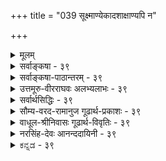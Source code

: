 +++
title = "039 सूक्ष्माण्येकादशाक्षाण्यपि न"

+++
<details><summary>मूलम्</summary>

सूक्ष्माण्येकादशाक्षाण्यपि न यदि कथं देहतो निष्क्रमादिश्चित्ताणुत्वे तु सर्वेन्द्रियसमुदयने धीक्रमोऽप्यस्तु मानम् ।  
वृत्त्याऽक्ष्यादेर्दवीयः प्रमितिजनकता वृत्तिराप्यायनार्थैः भूतैर्जातः प्रसर्पः श्रुतिमितमपि चानन्त्यमेषां स्वकार्यैः ॥ ३९ ॥
</details>

<details><summary>सर्वाङ्कषा - ३९</summary>

। 

इन्द्रियेषु वक्तव्यान् विशेषानाह - सूक्ष्माणीत्यादिना । एषामाहङ्कारिकत्वकथनेनैवानित्यत्वं सिद्धमेव । परिमाणजिज्ञासायाम् 'अणवश्च' (ब्र.सू. 2-4-6 ) इत्यादिसूत्रसिद्धत्वात् एकादशाक्षाण्यपि **सूक्ष्माणि** = एकादशेन्द्रियाण्यपि अणुपरिमाणानि । सिद्धान्ते परमाणूनामप्यनित्यत्वमवगन्तव्यम् । न **यदि** = सूक्ष्मत्वं यदि न स्यात्, तर्हि, देहतः निष्क्रमादिः कथम् **?** = शरीरात् जीवस्य उत्क्रमणसमये इन्द्रियाणामपि निष्क्रान्तिः कथं भवेत् ? यदीन्द्रियाणाम् अणुत्वं न स्यात्, तर्हि मध्यमपरिमाणवत्त्वम्, विभुत्वं वा वक्तव्यम् । विभुत्वे निष्क्रान्तिर्न स्यात् । मध्यमपरिणामत्वे सूत्रविरोधः । 'निष्क्रमादि' इत्यत्र आदिपदेन देहान्तरप्रवेशादिकमुच्यते । जीवेन साकमिन्द्रियाणां निष्क्रमणम् 'तमुत्क्रामन्तं प्राणोऽनूत्क्रामति प्राणमनूत्क्रामन्तं सर्वे प्राणा अनूत्क्रामन्ति' (बृ.6-4-2) 'शरीरं यदवाप्नोति यच्चाप्युत्क्रामतीश्वरः । गृहीत्वैतानि संयाति वायुर्गन्धानिवाशयात्' (गी. 15-8) इत्यादौ दृश्यते । प्रथमस्य प्राणशब्दस्य मुख्यप्राणः, द्वितीयस्येन्द्रियाणि चार्थः । चित्ताणुत्वे **तु** = मनसः अणुत्वविषये तु **सर्वेन्द्रियसमुदयने** = दीर्घशष्कुलीभक्षणादौ सर्वेषामपीन्द्रियाणां विषयसंबन्धे सत्यपि **धीक्रमोऽपि** = बुद्धेः क्रमेणोत्पत्तिरपि **मानम्** = प्रमाणम् अस्तु । 'युगपद्ज्ञानानुत्पत्तिर्मनसो लिङ्गम् ' ( न्या. सू. 1-1-16) इति गौतमसूत्रम् । जीवेन सहोत्क्रान्त्या मनसः अणुत्वं सिद्धमेव; अतः ‘वीक्रमोऽपि” इति अपिशब्दनिर्देशः । चित्तसंज्ञकस्यातिरिक्तान्तःकरणस्य पूर्वमेव (श्लो. 37 ) निरासात् मनसि चित्तशब्दप्रयोगः । इन्द्रियाणाम् अणुत्वे शरीर एवावस्थानात्, बहिर्गमनाद्यसंभवात् दूरस्थानां वस्तूनां कथं ग्रहणमित्यत्राह - वृत्त्येत्यादि । **अध्यादेः** = चक्षुरादीन्द्रियस्य **वृत्त्या** = व्यापारविशेषेण दवीयः प्रमिति- **जनकता** =दूरस्थवस्तुविषयकप्रमात्मकज्ञानजनकत्वं संगच्छते । वृर्त्तिर्नाम का? इत्यत्र - आप्यायनार्थैः भूतैः जातः प्रसर्पः वृत्तिः इत्युच्यते । इन्द्रियाणामणुत्वेऽपि श्रोत्रादीन्द्रियाणाम् आकाशप्रभृतीनि पञ्च भूतानि यथाक्रमम् आप्यायकानि इत्युच्यन्ते । आप्यायनं नाम तत्तदिन्द्रियैः तत्तत्कार्यजनने सहकारः, उपोद्बलनम्, पूरणं वा । एवञ्च इन्द्रियाणामणुत्वेऽपि तत्तत्सहकारिभूततेजः प्रभृतिभूतस्य प्रसरणवशात् चक्षुरादिकं दूरस्थमपि 



[[82]]

गृह्णाति । अतः नानुपपत्तिः। ननु इन्द्रियाणि प्रकृत्य 'सर्व एवानन्ताः' (बृ. 3-5-13 ) इति श्रुतिदर्शनात् कथंम् इन्द्रियाणामणुत्वमित्यत्राह - श्रुतीत्यादि । **श्रुतिमितम्** = उक्तश्रुतिप्रतिपादितमपि एषाम् **आनन्त्यम्** = अनन्तता **स्वकार्यैः** =तत्तदिन्द्रियकार्यैः मन्तव्यम् । विभुत्वे दोषस्योक्तत्वात्, इन्द्रियाणामसंख्यकार्यकारित्वात्, तत्प्रभावदृष्ट्या ‘अनन्ताः’ इत्युक्तम् । 'अणवश्च' इति सूत्रे 'यो हैताननन्तानुपास्तेऽनन्तं स लोकं जयति' (बृ. 3- 5-13) इत्यनन्तत्वस्योपासनार्थत्वश्रवणात् न तत् पारमार्थिकमिति भाषितत्वादेवमुक्तम् । ननु उपासनार्थत्वमात्रात् कथं तस्य पारमार्थिकत्वाभावः? सताप्युपासनसंभवात्, अन्यथा उपास्यत्वात् ब्रह्मणोऽप्यसत्त्वप्रसङ्गादिति चेत् सत्यम् । परन्तु 'स यो हैतानन्तवत उपास्तेऽन्तवन्तं स लोकं जयति अथ यो हैताननन्तानुपास्तेऽनन्तं स लोकं जयति' (बृ. 3-5-13) इत्यभिधानात् प्राणानामन्तवत्त्वेनोपासनेऽन्तुवल्लोकप्राप्तेः, अनन्तत्वेनोपासनेऽनन्तलोकप्राप्तेश्चाभिधानात्, धर्मद्वयस्य परस्परविरुद्धस्यैकत्रासंभवात्, नानया तत्स्वरूपनिर्णयसंभवः । किन्तु प्रकरणान्तरगतेन ‘तमुत्क्रामन्तम्' इत्यादिनैव । धर्मद्वयकथनं तूपासनार्थम् ॥ 

ननु श्रुतिर्वा कथं परस्परविरुद्धधर्मद्वयमेकस्मिन्नुपास्यं वदेदिति चेत्, अत एवात्रान्तवत्त्वमनन्तत्वं च न स्वरूपगतो धर्मः, किन्तु तेषां कार्यतारतम्यप्रयुक्तो धर्म इत्याहुर्भाष्यकाराः । दृश्यते किल लोके इन्द्रियशक्तितारतम्यं जनेषु । अतो धर्मद्वयमपि पुरुषभेदकृतादुपासनादुपपद्यत इति न कश्चन विरोधः । न चेन्द्रियाणां कार्यतारतम्यप्रयोजकं शक्तितारतम्यं तत्तज्जीवकर्मतारतम्याधीनमिति, अन्तवत्त्वेनानन्तत्वेन वोपासनया किं साधनीयमिति वाच्यम्; एतादृशोपासनानां पूर्वकर्मप्रायश्चित्तरूपत्वात् । न च कर्मफलस्यावश्यभोक्तव्यत्वश्रवणात्, एतादृशोपासनं किं कुर्यादिति वाच्यम्; तर्हि प्रायश्चित्तशास्त्रादीनाम्, आयुष्यहोमादीनाञ्चानर्थक्यप्रसङ्गात् । न च परमहितरूपं वेदाख्यं शास्त्रं कथमेतादृशसांसारिकफलोपायानुपदिशतीति वाच्यम्, परमहितरूपतयैवैषामुपदेशात् । नानाविधाधिकारिभिः व्याप्तेऽस्मिन् जगति तत्तदनुगुणपुरुषार्थसाधनमार्गाणामप्यवश्योपदेश्यत्वात् विश्ववाङ्मयेन वेदेन । श्येनादिकमप्यधिकारिविशेषे आवश्यकमित्यादेः वेदार्थसंग्रहे प्रदर्शनात् । ' त्रैगुण्यविषया वेदाः' (गी. 2-45) इति भगवद्वचनाच्च । अधिकं तु तत्तत्प्रकरणे । अतः एकादशेन्द्रियाण्यप्यणुपरिमाणानि ॥ ३९ ॥
</details>


<details><summary>सर्वाङ्कषा-पाठान्तरम् - ३९</summary>

इन्द्रियेषु वक्तव्यान्‌ विशेषानाह - सृक्ष्माणीत्यादिना । एषामाहङ्कारिकत्वकथनेनैवानित्यत्वं सिद्ध- मेव । परिमाणजिज्ञासायाम्‌ 'अणवश्च' (ब्र.सू.२-४-६) इत्यादिसूत्रसिद्धत्वात्‌ एकादशाक्षाण्यपि सूक्ष्माणि = एकादशेन्द्रियाण्यपि अणुपरिमाणानि । सिद्धान्ते परमाणूनामप्यनित्यत्वमवगन्तव्यम्‌ । न यदि = सूक्ष्मत्वं यदि न स्यात्‌, तर्हि, देहतः निष्क्रमादिः कथम्‌? = शरीरात्‌ जीवस्य उत्क्रमणसमये इन्द्रियाणामपि निष्क्रान्तः कथं भवेत्‌? यदीन्द्रियाणाम्‌ अणुत्वं न स्यात्‌, तर्हि मध्यमपरिमाणकत्त्वम्‌, विभुत्वं वा वक्तव्यम्‌ । विभुत्वे निष्क्रान्तिर्न स्यात्‌ । मध्यमपरिणामत्वे सूत्रविरोधः । 'निष्क्रमादि' इत्यत्र आदिपदेन देहान्तरप्रवेशादिकमुच्यते । जीवेन साकमिन्द्रियाणां निष्क्रमणम्‌ 'तमुत्क्रामन्तं प्राणोऽनूत्क्रामति प्राणमनूत्क्रामन्तं सर्वे प्राणा अनूत्क्रामन्ति' (बृ.६-४-२) 'शरीरं यदवाप्नोति यच्चाप्युत्क्रामतीश्वरः । गृहीत्वैतानि संयाति वायुर्गन्धानिवाशयात्‌ (गी.१५-८) इत्यादौ दृश्यते । प्रथमस्य प्राणशब्दस्य मुख्यप्राणः, द्वितीयस्येन्द्रियाणि चार्थः । चित्ताणुत्वे तु = मनसः अणुत्वविषये तु सर्वेन्द्रियसमुदयने = दीर्घशष्कुलीमक्षणादौ सर्वेषामपीन्द्रियाणां विषयसंबन्धे सत्यपि धीक्रमोऽपि = बुद्धेः क्रमेणोत्पत्तिरपि मानम्‌ = प्रमाणम्‌ अस्तु । 'युगपद्ज्ञानानुत्पत्तिर्मनसो लिङ्गम्‌' (न्या.सू.१-१-१६) इति गौतमसूत्रम्‌ । जीवेन सहोत्क्रान्त्या मनसः अणुत्वं सिद्धमेव; अतः 'धीक्रमोऽपि' इति अपिशब्दनिर्देशः । चित्तसंज्ञकस्यातिरिक्तान्तःकरणस्य पूर्वमेव (श्लो.३७) निरासात्‌ मनसि चित्तशब्दप्रयोगः । इन्द्रियाणाम्‌ अणुत्वे शरीर एवावस्थानात्‌, बहिर्गमनाद्यसंभवात्‌ दूरस्थानां वस्तूनां कथं ग्रहणमित्यत्राह - वृत्त्येत्यादि । अक्ष्यादेः = चक्षुरादीन्द्रियस्य वृत्त्या = व्यापारविशेषेण दवीयः प्रमितिजनकता = दूरस्थवस्तुविषयकप्रमात्मकज्ञानजनकत्वं संगच्छते । वृत्तिर्नाम का? इत्यत्र - आप्यायनार्थैः भूतैः जातः प्रसर्पः वृत्तिः इत्युच्यते । इन्द्रियाणामणुत्वेऽपि श्रोत्रादीन्द्रियाणाम् आकाशप्रभृतीनि पञ्च भूतानि यथाक्रमम्‌ आप्यायकानि इत्युच्यन्ते । आप्यायनं नाम तत्तदिन्द्रियैः तत्तत्कार्यजनने सहकारः, उपोद्बलनम्‌, पूरणं वा । एवञ्च इन्द्रियाणामणुत्वेऽपि तत्तत्सहकारिभूततेजःप्रभृतिभूतस्य प्रसरणवशात्‌ चक्षुरादिकं दूरस्थमपि गृह्णाति । अतः नानुपपत्तिः । ननु इन्द्रियाणि प्रकृत्य 'सर्व एवानन्ताः' (बृ. ३-५-१३) इति श्रुतिदर्शनात्‌ कथम्‌ इन्द्रियाणामणुत्वमित्यत्राह - श्रुतीत्यादि । श्रुतिमितम्‌ = उक्तश्रुतिप्रतिपादितमपि एषाम्‌ आनन्त्यम्‌ = अनन्तता स्वकार्यैः = तत्तदिन्द्रियकार्यैः मन्तव्यम्‌ । विभुत्वे दोषस्योक्तत्वात्‌, इन्द्रियाणामसंख्यकार्यकारित्वात्‌, तत्प्रभावदृष्ट्या 'अनन्ताः' इत्युक्तम्‌ । 'अणवश्च' इति सूत्रे 'यो हैताननन्तानुपास्तेऽनन्तं सः लोकं जयति' (बृ. ३-५-१३) इत्यनन्तत्वस्योपासनार्थत्वश्रवणात्‌ न तत्‌ पारमार्थिकमिति भाषितत्वादेवक्तम्‌ । ननु उपासनार्थत्वमात्रात्‌ कथं तस्य पारमार्थिकत्वाभावः? सताप्युपासनसंभवात्‌, अन्यथा उपास्यत्वात्‌ ब्रह्मणोऽप्यसत्त्वप्रसङ्गादिति चेत्‌ सत्यम्‌ । परन्तु 'स यो हैतानन्तवत उपास्तेऽन्तवन्तं स लोकं जयति अथ यो हैताननन्तानुपास्तेऽनन्तं स लोकं जयति' (बृ.३-५-१३) इत्यभिधानात्‌, प्राणानामन्तवत्त्वेनोपासनेऽन्तवल्लोकप्राप्तेः, अनन्तत्वेनोपसनेऽनन्तलोकप्राप्तेश्चाभिधानात्‌, धर्मद्वयस्य परस्परविरुद्धस्यैकत्रासंभवात्‌, नानया तत्स्वरूपनिर्णयसंभवः । किन्तु प्रकरणान्तरगतेन 'तमुत्क्रामन्तम्‌' इत्यादिनैव । धर्मद्वयकथनं तूपासनार्थम्‌ ॥   
ननु श्रुतिर्वा कथं परस्परविरुद्धधर्मद्वयमेकस्मिन्नुपास्यं वदेदिति चेत्‌, अत एवात्रान्तवत्त्वमनन्तत्वं च न स्वरूपगतो धर्मः, किन्तु तेषां कार्यतारतम्यप्रयुक्तो धर्म इत्याहुर्भाष्यकाराः । दृश्यते किल लोके इन्द्रियशक्तितारतम्यं जनेषु । अतो धर्मद्वयमपि पुरुषभेदकृतादुपासनादुपपद्यत इति न कश्चन विरोधः । न चेन्द्रियाणां कार्यतारतम्यप्रयोजकं शक्तितारतम्यं तत्तज्जीवकर्मतारतम्याधीनमिति, अन्तवत्त्वेनानन्तत्वेन वोपासनया किं साधनीयमिति वाच्यम्‌; एतादृशोपासनानां पूर्वकर्मप्रायश्चित्तरूपत्वात्‌ । न च कर्मफ़लस्यावश्यभोक्तव्यत्वश्रवणात्‌, एतादृशोपासनं किं कुर्यादिति वाच्यम्‌; तर्हि प्रायश्चित्तशास्त्रादीनाम्‌, आयुष्यहोमादीनाञ्चानर्थक्यप्रसङ्गात्‌ । न च परमहितरूपं वेदाख्यं शास्त्रं कथमेतादृशसांसारिकफलोपायानुपदिशतीति वाच्यम्‌, परमहितरूपतयैवैषामुपदेशात्‌ । नानाविधाधिकारिभिः व्याप्तेऽस्मिन्‌ जगति तत्तदनुगुणपुरुषार्थसाधनमार्गाणामप्यवश्योपदेश्यत्वात्‌ विश्ववाङ्मयेन वेदेन । श्येनादिकमप्यधिकारिविशेषे आवश्यकमित्यादेः वेदार्थसंग्रहे प्रदर्शनात्‌ । 'त्रैगुण्यविषया वेदाः' (गी.२-४५) इति भगवद्वचनाच्च । अधिकं तु तत्तत्प्रकरणे । अतः एकादशेन्द्रियाण्यप्यणुपरिमाणानि ॥ ३९ ॥
</details>


<details><summary>उत्तमूरु-वीरराघवः अलभ्यलाभः - ३९</summary>

'त एते सर्व एव समाः सर्वेऽनन्ताः' इति वाक्यसत्त्वेऽपि इन्द्रियाणां न विभुत्वं किंतु परिच्छिन्नत्वमेवेत्याह सूक्ष्माणीति । सूक्ष्मत्वमिदं नाणुपरिमाणत्वम् । अधिकदेशप्रवर्तित्वस्यावश्यकत्वात् । नाप्यनुपलभ्यमानत्वम्, तस्य विभुत्ववारकत्वाभावात् । अतः परिच्छिन्नत्वम् । इन्द्रियाण्येकादशापि परिच्छिन्नानीत्यर्थः । अन्यथा दोषमाह न यदीति । न चेत् सूक्ष्माणि, यदि विभूनि, तेषां चक्षुरादीनां मरणकाले उत्क्रमणगत्यादिकं कथं घटेतेत्यर्थः । इदमेव सूक्ष्मत्वं सूत्रोक्तमणुत्वम् । मनोविषये तत्रोक्तहेत्वपेक्षयाऽधिकं  
तार्किकोक्तमपि हेतुमनुमन्यते चित्तेति । न तावता तद्वत् परमाणुत्वनिर्बन्धः, अनित्यत्वभिया हि तैर्मध्यमपरिमाणत्वत्यागः । अस्माकं तु आहंकारिकस्यास्यानित्यत्वमेवेष्टमिति । सर्वेन्द्रियसमुदयने - चक्षुश्श्रोत्रादीनां स्वस्वविषयसंबन्धयौगपद्येऽपि युगपत् सर्वज्ञानानुत्पत्तिः धीक्रमः क्रमेणैवोत्पत्तिर्मानं भवतु । विषयेन्द्रियसंप्रयोगे सत्यपि मनसो युगपदनेकेन्द्रियसंयोगाभावादेव युगपद् ज्ञानानुत्पत्तिर्वक्तव्या । तथा संयोगाभावश्च परिमितत्वे सत्येव घटत इति । ननु देहे स्थितस्य परिमितस्य दूरतरविषयप्रत्यक्षज्ञनकत्वमं कथम्, असंनिकर्षादित्यत्राह वृत्त्येति । आघेयत्वरूपवृत्त्ययोगात् वृत्तिशब्दार्थमाह वृत्तिरिति । आप्यायकभूतस्येन्द्रियस्य च द्वयोः प्रसर्पकर्तृत्वे सहयोगे तृतीया । भूतमात्रस्य कर्तृत्वे तत्रेन्द्रियसंबन्धस्यैव कारणत्वात् भूतद्वारा तत्कर्तृत्वम् । अवतरणोक्तशंकां परिहरति श्रुतीति । कार्याणामनन्तत्वमसंख्यत्वम्, न तु विभुवम् । ज्ञानासमवायीति । असमवायिकारणेत्यर्थः । आत्माणुत्वेति । दृष्टान्ते साध्यवैकल्यमिति भावः । सर्वदेति । कदाचित् विशेषगुणशून्यत्वं तन्मते घटादिष्ववयविष्वाद्यक्षणावच्छेदेन । एवं महाप्रलये पूथिवीपरमाणुषु चास्ति, तद्गुणानां पाकजतया नाशात् । अतो व्यभिचार इति सर्वदेति पदम् । विशेषगुणसामान्याभावम्य सार्वकालिकत्वं सर्वदेत्युक्तम् । दूरस्थेति । विभुत्वे मनसोऽतिदूरस्थेनापि सह संयोग एव प्रत्यासत्तिरिति । अनुभवेति । स्वजनितानुभवसंस्कारविषयत्वमेव विषये प्रत्यासत्तिरिति भावः । दण्डश्च - बाधकञ्च । तथाच हेत्वाभासान्तरवत् अप्रयोजकत्वरूव्याप्यत्वा सिद्धिरपीत्यर्थः । जीववदिति । तत्र बालाग्रशतभागस्त्येत्यादिवशात् त्रसरेणुप्रमाणत्वम् । संकोच इति । अत इन्द्रियाणां परमाणुत्वं नास्मदिष्टम् । तार्किकमतेऽपि तेषां कार्यत्वान्न परमाणुत्वम् । तन्मतं मनसो यत् परमाणुत्वं तदिष्टावपि न दोष इत्याह मनसस्त्विति । सद्वारकेति । स्वजन्यानुभवसंस्कारेति प्रागुक्तद्वारकेत्यर्थः । विभुत्ववादप्रतिषेधेत्यनेन युगपद् ज्ञानानुत्पत्तिर्न परमाणुत्वं साधयेत् । साधकान्तरं तु तत्र नेति ज्ञाप्यते । समग्रैरपीति । सर्वसहकारिसंपन्नैरपीत्यर्थः । मनसो विभुत्वेऽपि अदृष्टविशेषरूपकारणाभावात् धीयौगपद्याभाव इति मीमांसकमतिं क्षिपति नचेति । चरितार्थत्वादिति । अदृष्टं दृष्टकारणोपहारेण कार्यकरम्, दृष्टसामग्रीसत्त्वे चादृष्टवैकल्यं दुर्वचमिति भावः । अतिप्रसंगादिति । तदुक्तं न्यायकुसुमाञ्जलौ, ''अन्यथा अन्त्यतन्तुसंयोगे सत्यप्यदृष्टवैकल्यात् जातु पो न जायेत बलवता कुलालेन दृढदण्डनुन्नमपि चक्रं न भ्राम्येत्' इति । तस्मात् दृष्टसामगीदृष्टौ कारणभूतादृष्टवैकल्यं दुर्वचम्, प्रतिबन्धकादृष्टं तु संभाव्यते इत्याशयेन प्रतिबन्धकाभावे इत्युक्तम् । ततोऽपीति । युगपद्ज्ञानोत्पत्तिवारणाय युगपदनेकेन्द्रियसंबन्धापादपरिमाणन्यूनपरिमाणत्वस्यावश्यकत्वेऽपि ततोऽपि न्यूनपरिमाणवत्त्व साधकं नेति भावः । अतिगौरवं चेति । विभुत्वकल्पनं तदधीनदोषवारकतया कारणान्तरकल्पनादिकञ्चेति । हैतुकगत्येति । विषया एव सूर्यरश्म्यदिसाहाय्यात् चक्षुर्बिलं प्राप्नुवन्ति प्रत्यक्षीभवन्ति, न तु चक्षुषो विषयदेशगमनम् । यथा प्रतिरूपग्राहकयन्त्रे इति तत्सरणिः । दृष्टान्ते यथाकथञ्चिदस्तु । प्रमाणानुसारात् चक्षुषो  
रश्मिर्गतिश्चास्तीति सिद्धान्तः । कणादश्चाह, ''नक्तञ्चरनयनरश्मिदर्शनाच्च' इति । आततामिति । अनेनेन्द्रियस्य प्रसर्पणं हि कण्ठोक्तम् । भाष्योक्तमिति । जिज्ञासाधिकरणे ख्यातिवाद इति शेषः । यथोक्तं भाष्ये इति पृथग्वाक्यम् । भाष्यवाक्यं त्विह नोद्धृतम् । तच्च ''आनन्त्यश्रुतिस्तु...उपास्यप्राणविशेषणकार्यबाहुल्याभिप्राया'' इत्येवम् । हृदयस्थानामित्यादिकं स्ववाक्यम्; न त्विदमानन्त्योपपादकम् । एतद्वाक्यार्थस्तु - परिमितानीन्द्रियाणि चक्षुश्श्रोत्रजिह्वाग्रादिस्थानवर्तीनीति तार्किकरीत्या वक्तव्यम् । सुबालोपनिषदि, ''हृदयस्य दशच्छिद्राणि भवन्ति, येषु प्राणाः प्रतिष्ठिताः'' इति सर्वेन्द्रियकन्दत्वं हृद इत्यावगमात् हृद्गतानि तानि प्राणापानादिवायुसहकारेण तदातदा चक्षुर्गोलकादिकं प्रति प्रसर्पन्तीत्यपि स्वीकार्यमिति । अथ स्वकार्यैरित्यनेन नानादेहप्रवेशमूलकासंख्कार्यस्वीकरणमिष्टं धीन्द्रियविषये युज्यते । न तु कर्मेन्द्रियविषये; तेषां प्रतिदेहं भिन्नत्वात् । 'मनष्षष्ठानीन्द्रियाणि प्रकृतिस्थानि कर्षति’ इति तावन्मात्रकर्षणस्मृतेः । अतः कर्मेन्द्रियाणामहंकारात् समष्टिरूपेणोत्पत्तिः, व्यष्टौ प्रवेश इत्यपि मा भूदिति शंकां परिहरति अत्रेति । प्रतिशरीरं कर्मेन्द्रियभेद इति यादवप्रकाशमतम्; नास्मन्मतम् । दीपग्रन्थानिर्वाहादिकं न्यायसिद्धाञ्जनादौ द्रष्टव्यम् । निरूपितञ्चेदमस्माभिर्दीयविवरणे ॥ ३९ ॥
</details>


<details><summary>सर्वार्थसिद्धिः - ३९</summary>

यदेतेष्विन्द्रियेषु मनसः कैश्चिन्नित्यत्वमुक्तम्, तदिन्द्रियोत्पत्तिश्रुत्यैव निरस्तम् । प्रकृत्येकदेशपरिणतिर्मन इति सिद्धे विभुत्वानुमानानि च बाधितानि । यत्तु मनो विभु सर्वदा स्पर्शरहितद्रव्यत्वात्, ज्ञानासमवायिसंयोगाधारत्वात्, नित्यत्वे सति द्रव्यानारम्भकद्रव्यत्वादात्मादिवदित्यादि ; तदेतत्सर्वमात्माणुत्ववादिनं प्रति न शोभते । ज्ञानासमवायिसंयोगाधारत्वं चात्ममनसोरसिद्धम् ; ज्ञाननित्यत्वस्य साधयिष्यमाणत्वात् । नित्यत्वे सति द्रव्यानारम्भकद्रव्यत्वादित्येतच्चोत्पत्ति-श्रुत्याऽपहृतविशेषणम् । द्रव्यानारम्भकत्वं च भवतामवयव्यनारम्भकत्वम्, तच्चास्माकमणुष्वपि ; विद्यते । यदपि सर्वदा विशेषगुणशून्यद्रव्यत्वात्, कालवदिति ; असिद्धमिदमौपनिषदानाम्, त्रिगुणद्रत्वे मनसि सत्त्वादिविशेषगुणसंमतेः । दूरस्थस्मृत्या मनोविभुत्वं कल्प्यमिति चेन्न; अनुभवसंस्कारप्रत्यासत्त्यैव तदुपपत्तेः । एवमन्यदपि । तदिहैकादशानाम् "अणवश्चेति सूत्राभिप्रेतमविभुत्वमातिष्ठते - सूक्ष्माणीति ॥ विपक्षे बाधकं वदन्नेवात्र प्रमाणमाह - न यदीति । परोक्तानुमानानां च विपक्षे दण्डश्च नास्ति ; सर्वत्र कार्योपलब्धेरिन्द्रियान्तराणामिव मनसोऽपि संचारादप्युपपत्तेः । "तमुत्क्रामन्तम्", "शरीरं यदवाप्नोति" इति श्रुतिस्मृतिसंवादाच्च; आदिशब्देन देहान्तरावाप्तिगत्यागतिसंग्रहः । न चैतेषां जीववदणुत्वं विशेषतो दृश्यते ; तथा सति श्रोत्रादीनामनेकाधिष्ठानवर्तित्वम्, स्पर्शनरसनयोश्च पृथुप्रदेशव्यापित्वं न स्यात् ; सिद्धेऽपि ह्यणुत्वे विकासशक्त्या वृत्तिविशेषद्वाराऽऽप्यायकप्रचयाद्वा पृथुत्वमङ्गीकार्यम् । अन्यथा पिपीलिकादिशरीरस्थस्य स्पर्श-नस्य गजादिशरीरप्रवेशे तादृशपृथुत्वासिद्धिप्रसङ्गात् ; गजादिभ्यः कीटादिशरीरप्रवेशे तु तादृशस्सङ्कोचः । मनसस्तु परमाणुत्वेऽपि सद्वारकविषयसंबन्धसिद्धेरविरोधः । तत्र "युगपज्ज्ञानानुत्पत्तिर्मनसो लिङ्गमिति परोक्तं मनोविभुत्ववादप्रतिषेधोपयोगादनुमन्यते - चित्ताणुत्वे त्विति । अयं भावः - व्यासङ्गदशायां समग्रैरपि बाह्येन्द्रियैर्युगपज्ज्ञानानि नोत्पद्यन्ते । दीर्घशष्कुलीभक्षणादिषु च व्यासङ्गदृष्टान्तेन धीक्रमोऽनुमेयः । क्रमभाविकारणान्तरसापेक्षो ह्यसौ ; न चादृष्टभेदोऽपेक्ष्यः, तस्य दृष्टोपहारेण चरितार्थत्वात् ; अन्यथाऽतिप्रसङ्गात् । प्रतिबन्धकाभावे ह्यदृष्टोपनीतदृष्टसामग्र्यैव कार्यसिद्धिर्नियता । तदिह कारणान्तरं यदि विभु स्यात् युगपदनेकेन्द्रियसंबन्धितया युगपत्पञ्चविषयज्ञानोत्पत्तिप्रसङ्गः ; एवं देहपरिमाणत्वेऽपि । न च मनसस्ततोऽपि सूक्ष्ममध्यमपरिमाणत्वे प्रमाणमस्ति । विभुनोऽपि मनसः केनचिच्छरीरावयवेनावच्छिन्नतयैव कार्यकरत्वमिति चेन्न ; तस्य निष्कम्पत्वेऽन्यत्र कार्याभावप्रसङ्गात् । सञ्चारित्वे तु तादृशवेगवतस्तस्य देहातिरिक्तत्वमणुत्वं च साधीयः ; किमन्तर्गडुना व्यापकेन मनसा ? यस्तु सर्वेषां देहावयवानां यथासंभवमवच्छेदकत्वं ब्रूयात्; तस्य प्रागुक्तप्रसङ्गानतिवृत्तिः, अतिगौरवं च । यद्येवमिन्द्रियाणि देहान्तःस्थानि त[दा]था कथ चक्षुश्श्रोत्रयोर्दूरस्थग्राहकत्वमित्यत्राह - वृत्त्येति । वृत्तिद्वारा संबन्धादित्यर्थः । ननु वृत्तिर्यदि स्वरूपं देहपरिच्छिन्नत्वान्न दूरस्थे वृत्तिः, धर्मोऽपि न धर्मिणमतिवर्तेतेत्यत्राह - वृत्तिरिति । भूतैः सहेति वा चारैः पश्यन्तीतिवद्वा योज्यम् । यद्यप्यप्राप्यकारित्वं हैतुकगत्या हठात्कारेण वक्तुं शक्यम् ; तथाऽपि "दिवीव चक्षुराततम्" इत्याद्यागमिकव्यवहारस्वारस्यबाधाभावाद्वृत्तिद्वाराप्राप्त्युक्तिः । नयनरश्मिगतितत्प्रतिघातादिकं च भाष्योक्तम् । ननु प्राणशब्दनिर्दिष्टानोन्द्रियाणि प्रक्रम्य "सर्व एवानन्ता" इति श्रुत्या सर्वेषामिन्द्रियाणां विभुत्वं ग्राह्यमित्यत्राह - श्रुतिमितमिति । यथोक्तं भाष्ये - "हृदयस्थानां चेन्द्रियाणां तत्तन्नाडीभेदैस्तत्तत्प्रदेशविशेषप्रसर्पात् तत्रतत्र कार्यकरत्वं चावधातव्यम् । अत्र "सर्वे प्राणा अनृत्क्रामन्तीति श्रुतेस्सङ्कोचकाभावात् "मनष्षष्ठानीत्यादेश्च न्यूनसंख्याव्यवच्छेदमात्रेणाप्युपपत्तेः, कर्मेन्द्रियाणां प्रतिशरीरमुत्पत्तिविनाशं व्यष्टिसमष्टिभावराहित्यं च वदन्तः प्रत्युक्ताः ॥ ३९ ॥ इतीन्द्रियाणां सूक्ष्मत्वम् ॥
</details>


<details><summary>सौम्य-वरद-रामानुज गूढार्थ-प्रकाशः - ३९</summary>

यत्तु इति । परमाणुषु रूपादौ च व्यभिचारवारणायाह - स्पर्शरहितद्रव्यत्वादिति । प्रथमक्षणे स्पर्शरहितघटादौ व्यभिचारादाह सर्वदेति । घटादौ व्यभिचारादाह ज्ञानासमवायीति । शरीरतदवयवयोर्व्यभिचारादाह - संयोगेति । शरीरतदवयवनिरूपितसंयोग इत्यर्थः । न च  
प्राणात्मसंयोगस्यापि ज्ञानासमवायिकारणत्वेन तद्वति प्राणे व्यभिचार इति वाच्यम् । अतिप्रसङ्गभिया शरीरसहितात्मना प्राणस्य संयोगो वाच्य इति आवश्यकत्वात् शरीरप्राणसंयोगेनैवान्यथासिद्धेः आत्मप्राणसंयोगस्याकारणत्वात् । अन्त्यावयविषु परमाणुषु नित्यगुणेषु क्रमात् व्यभिचारवारणाय नित्यत्वे सतीत्यादिहेतुविशेषणानि । न शोभत इति । आत्मन्येव व्यभिचारादिति भावः । असिद्धमिति । ननु ज्ञानस्य नित्यत्वेऽपि तद्विकासस्य जन्यत्वेन असमावायिकारणमपेक्षमिति चेन्न - तद्विकासं प्रति धर्मभूतज्ञानस्यैव समवायिकारणत्वेन तत्त्प्रत्यासत्त्यभावेन आत्ममनस्संयोगस्यासमवायिकारणत्वासम्भवात् । न च कारणैकार्थप्रत्यासत्त्या तस्यासमवायिकारणत्वं सम्भवतीति वाच्यम् । तथापि हेतोरात्मनि व्यभिचारस्य दुष्परिहरत्वादिति भावः । ननु भवन्मते तत्र नित्यत्वानङ्गीकारात् कथं व्यभिचार इति चेन्न - अस्मन्मतेऽन्त्यावयव्यनङ्गीकारात् तत्र व्यभिचारवारणाय नित्यत्वविशेषणस्यानुपादेयत्वात् । ननु भवन्मतेऽणुपु, अस्मन्मतेऽन्त्यावयविषु च व्यभिचारवारणार्थं नित्यत्वविशेषणमिति चेत् - तथाप्यस्मन्मतेन मूलप्रकृतौ व्यभिचारात् । अणुष्वात्मस्वेव पूर्वोक्तव्यभिचारस्य दुष्परिहरत्वाच्च । विशेषगुणसम्मतेरिति । विशेषगुणत्वं नाम द्रव्यविभाजकोपाध्यन्यतमावच्छिन्नस्य यस्य कस्यापि तदितरेभ्यो गुणत्वावान्तरजातिविशेषावच्छेदेन व्यावर्तकत्वम् । अत्र केचित् - रूपसादयो गुणाः भास्वरत्वमधुरत्वाद्यवान्तरजात्युपधानेन स्वाश्रयमितरेभ्यो व्यवच्छिन्दन्ति । सत्त्वादयश्च गुणत्वावान्तरजात्युपहिताः स्वाश्रयं त्रिगुणद्रव्यमितरेभ्यो व्यवच्छिन्दन्तीति विशेषगुणा इति । ननु इदानीं देशान्तरस्थपदार्थे मे मनः सक्तमित्यनुभवव्यवहाराभ्यां विभुत्वं कल्प्यमित्याशङ्क्य, तत्रापि प्रीत्यादिप्रत्यासत्त्या तयोरन्यथासिद्धिः, अन्यथा इदानीं एतद्व्यतिरिक्तेषु न मे मनः सक्तमित्यनुभवव्यवहाराभ्यां विभुत्वकल्पनानापत्तिरित्यभिप्रेत्याह - एवमन्यदपीति । निरूप्यमिति शेषः । शङ्कते - न चेति । श्रोत्रादीनामिति । आदिशब्देन चक्षुर्घ्राणयोर्ग्रहणम् । तेषां दूरसमीपवर्त्यनेकविषयग्रहणात् तत्सम्बन्धावश्यम्भावेन तद्विषयाधिष्ठानवर्तित्वमित्यर्थः । परिहरति - सिद्धेऽपीति । विकासशक्त्या यो वृत्तिविशेषः = परिणामविशेषः तद्द्वारेत्यर्थः । सङ्कोच हति । अङ्गीकार्य इति शेषः । धीक्रमोऽनुमेय इति । अव्यासक्तस्य युगपत् प्रत्येकं श्रोत्रादिलौकिकसन्निकर्षवन्तः शब्दादयः तदीयक्रमिकसाक्षात्कारजननसमर्थसन्निकर्षविषयत्वात् (र्षवन्तः?) व्यासक्तेन क्रमेण गृह्यमाणशब्दादिवत् । न च सन्निकर्षस्य शब्दादिषु एकैकमात्रचक्षुरादिगोचरसाक्षात्कारजनकत्वमरिवद्धम्, तावद्गोचरसमूहालम्बनसम्भवादिति वाच्यम्; श्रोत्रादिसन्निकर्षस्य रूपादिसाक्षात्कारजनकत्वकल्पनेऽतिप्रसङ्गात् । ननु यथा चक्षुषा घटसन्निकर्षे घटमात्रज्ञानम्, पटसन्निकर्षे पटमात्रज्ञानम्, उभयसन्निकर्षे उभयगोचरमेकं ज्ञानं जन्यते, तथा शब्दादिनामिन्द्रियैरेकैकमात्रसन्निकर्षेण एकैकमात्रगोचरज्ञानजननेऽपि तावत्सन्निकर्षसमाजे तावद्गोचरं समूहालम्बनमस्त्विति चेन्न - एकैकेन्द्रियसन्निकृष्टेषु तद्योग्येषु अनेकगोचरसमूहालम्बनसम्भवेऽपि अनेकेन्द्रियसन्निकृष्टे अनेकेषु तत्तदिन्द्रियायोग्यविषयत्वेन समूहालम्बनस्यासम्भवात् । अन्यथा - अयोग्यकारणवशेन अयोग्यकार्यजनने घटपटाद्युत्पादकानेकसामग्रीसमाजे घटपटाद्यात्मकमेकं कार्यं स्यात् । प्रत्यक्षानुमानागमसमाजे साक्षात्काराद्यात्मकमेकं ज्ञानं स्यात् । ननु यथादर्शनं फलबलेन कार्यकारणभावो वाच्यः, तथा च घटपटाद्यात्मकस्य साक्षात्काराद्यात्मकस्य च कार्यानुपलंभात् तत्तत्सामग्रीसमाजस्य तादृशकार्यजनकत्वं नास्तीति चेत् - तर्हि श्रौत्रचाक्षुषाद्यात्मकैकज्ञानस्यानुपलम्भात् तादृशसमूहालम्बनजनकत्वं  
इन्द्रियसन्निकर्षसमाजस्य नास्तीति मन्तव्यम् । न च समूहालम्बनासम्भवेऽपि सामग्रीसमाजात् एकदा शब्दादिगोचरानेकज्ञानानि स्युरिति वाच्यम् । एकदा अनेकज्ञानसमावेशस्य विरुद्धत्वात् । अत एव विरोधिगुणत्वेन उत्तरोत्तरस्य पूर्वपूर्वनाशकत्वं सिद्ध्यति । अन्यथा एकदा एकस्मिन् अनेकविशेषोपलम्भप्रसङ्गः । न च 'सुरभि चन्दनम्' इत्यादाविव एकेनैव इन्द्रियेण शब्दादिगोचरमेकमुपनीतभानमस्त्विति वाच्यम्; अत्र पूर्वमुपनयाभावे तदसम्भवात् । उपनयसद्भावे पूर्वानुभवाभावेन (?) स्मृतिरूपोपनयसम्भवेन तत्वलीनशब्दादिज्ञानरूपोपनयाङ्गीकारे ज्ञानक्रमसिद्धेः । किञ्च, अत्र अनेनैवेन्द्रियेण शब्दादिगोचरमेकं ज्ञानमित्यत्र नियामकाभावात् सर्वेषामपीन्द्रियाणां जनकत्वात् ज्ञानक्रमसिद्धिः । यद्वा, अव्यासक्तस्य युगपत् स्वस्वविषये लौकिकसन्निकर्षदशावन्ति श्रोत्रादीनि क्रमिकज्ञानकरणानि अलौकिकप्रत्यासत्त्यद्वारकत्वे सति ज्ञानकरणत्वात् - व्यासक्तेन्द्रियवत् इति । अथवा अव्यासक्तस्य शब्दादीनां श्रोत्रादिभिर्युगपत् लौकिकसन्निकर्षदशायां शब्दसाक्षात्कारः रूपाद्यविषयकः, अलौकिकप्रत्यासक्त्यद्वारकश्रोत्रजन्यत्वात् शब्दमात्रव्यासक्तस्य शब्दसाक्षात्कारवत् । एवं तद्दशायां रूपसाक्षात्कारः शब्दाद्यविषयकः, अलौकिकप्रत्यासक्त्यजन्यत्वे सति चक्षुर्जन्यत्वात्, रूपमात्रव्यासक्तस्य रूपसाक्षात्कारवत् - इत्यादि द्रष्टव्यम् । अत्र व्यासङ्गः - शब्दादिपञ्चकावधानं विना तेष्वेकस्मिन् मनस औन्मुख्यम् । पञ्चानधान औन्मुख्यमव्यासङ्गो विवक्षित इति । ननु दीर्घशष्कुलीभक्षण दिषु युगपत् सर्वेन्द्रियसम्बन्धे सति धीक्रमाङ्गीकारे प्रथमं कस्य धीः, कस्यवाऽनन्तरम्, इत्युक्ते नियामकाभावशङ्कायां सामग्रीवशेन यस्मिन्निन्द्रिये प्रथमं मनः संयुज्यते, तेन तद्विषयज्ञानं प्रथमम, यस्मिन् अनन्तरं संयुज्यते, तेन तद्विषयज्ञानं अनन्तरं जन्यते इति नियामकमस्तीत्यभिप्रायेणाह - क्रमभावि कारणान्तरेति । उपहारेण = सम्पादनेनेत्यर्थः । ननु दृष्टसामग्रीपौष्कल्येऽपि सह पाठकेषु केषांञ्चिद् कार्यासिद्धिरदृष्टाभावादित्यङ्गीकार्यम्, तथा च अदृष्टस्य दृष्टोपहारेण कथं चरितार्थत्वं इत्यत्राह - प्रतिबन्धकाभावेऽपीति । तेन तमःप्राचुर्यादिकं प्रतिबन्धकमस्तीति भावः । ततोऽपि देहादपीत्यर्थः । धीक्रमस्य नियामकान्तरं शङ्कते - विभुनोऽपीति । अवधातव्यमिति । इतीति शेषः । सात्त्विकाहंकारात् स३र्वेषामिन्द्रियाणां युगपत् सृष्टिः समष्टिः । अनन्तरं तत्तज्जन्तुषु तत्तदिन्द्रियविभागे व्यष्टिः ॥ ३९ ॥
</details>


<details><summary>वाधूल-श्रीनिवासः गूढार्थ-विवृतिः - ३९</summary>

सूक्ष्माणीति । 'भूतैर्जातः प्रसर्पः' इत्यत्र भूतकर्तृके प्रसर्पे स्वरसतः प्रतीयमानेऽपि भूतप्रसर्पस्येन्द्रियवृत्तित्वशङ्कानौचित्यादाह - भूतैःसहेति । कारवविभक्तेरुपपदविभक्तिदौर्बस्यागत्, अध्याहारानौचित्याच्चान्यथा व्याचष्टे - चारैः पश्यन्तीतिवद्वेति । इन्द्रियाणामविभुवे भाष्यसम्मतिमाह - यथोक्तमिति । 'मनष्षष्ठानीन्द्रियाणि' इत्यागमानुसारेण ज्ञानेन्द्रियाणामेव जीवेन सह देहात् उत्क्रमणम्, देहान्तरप्राप्तिश्च; समष्टिसृष्टिश्च तेषामेव । सर्वे (कर्मे?)न्द्रियाणां तु तत्तच्छरीरेषु तत्तदुत्पत्तावुत्पत्तिः, तद्विनाशे विनाशश्चेति केचिद् वदन्ति, तान् प्रत्याह - अत्र सर्व इति ॥ ३९ ॥
</details>


<details><summary>नरसिंह-देवः आनन्ददायिनी - ३९</summary>

प्रसङ्गसंगतिं दर्शयति - यदेतेष्विति । इन्द्रियोत्पत्तीति - मनसोऽऽपीन्द्रियत्वादिति भावः । इदमुपलक्षणं - 'एतस्माज्जायते प्राणो मनस्सर्वेन्द्रियाणि च' इति विशेषवचनात् । प्रकृत्येकदेशेति - अहङ्कारस्य प्रकृत्येकदेशतया तत्परिणामस्या(णामनसो)प्येकदेशत्वनियमादिति भावः । विशिष्य दूषणानि वक्तुम(क्तुंतदुक्ता)नुमानान्यनुभाषते - यत्त्वित्यादिना । स्पर्शरहितद्रव्यत्वादित्युक्तौ आद्यक्षणवर्तिघटादौ व्यभिचारः; तद्वारणाय सर्वदेति । यत्किञ्चिद्राहित्यवति परमाणौ व्यभिचारवारणाय स्पर्शेति । गुणे व्यभिचारवारणाय द्रव्यत्वादिति । ज्ञानासमवायीति - परमण्वादौ व्यभिचारवारणाय ज्ञानेति । असिद्धिशङ्कावारणाय संयोगेति । विषयव्यभिचारवारणाय असमवायीति । नित्यत्वं च परमाणौद्रव्यानारम्भकद्रव्यत्वं च घटादौ; नित्यत्वे सति द्रव्यानारम्भकत्वं च जात्यादौ व्यभिचारीति विशेषणानि । आदिशब्देन सर्वदा विशेषगुणशून्यद्रव्यत्वादिकं(विवक्षितम्) द्रष्टव्यम् । सर्वेषामनुमानानामात्मनि व्यभिचार इत्याह - तदेतत्सर्वमिति । द्वितीयस्य स्वरूपासिद्धिरपीत्याह - ज्ञानेति । तत्र हेतुमाह -ज्ञाननित्यत्वस्येति । तृतीयस्यापि विशेषणासिद्ध्या स्वरूपासिद्धिमाह - नित्यत्वे सतीति । तच्चास्माकमिति - तथा च तत्र व्यभिचार इति भावः । आदिशब्दोपात्तमनुमानमनुवदति - यदपीति । सर्वदेति - आद्यक्षणे व्यभिचारवारणाय सर्वदेति । असिद्धत्ववारणाय - विशेषेति । गुणादौ व्यभिचारवारणाय द्रव्यत्वादितीति विशेषणप्रयोजनं द्रष्टव्यम् । दूरस्थेति - अविभुत्वे संबन्धाभावात् स्मरणं न स्यादिति तर्कबाध इति भावः । यद्यपि शाब्दानुमित्यादिवत् संबन्धो नापेक्ष्यः; तथाऽप्यभ्युपगम्याप्याह - (नेति) अनभवेति । तदेवाह - अन्यदपीति । अणुत्वपक्षेऽपि आत्मनोऽण्यणुत्वात् तद्गतानुभवसंस्कारयोरपि देशान्तरस्थेन संबन्धाभावात्तत्संबन्धानुपपत्तेः पूर्वदोषतादवस्थ्यमित्यादिदूषणं परिहर्तव्यमित्यर्थः । परिहारस्तु विभुत्वपक्षेऽप्यतीतादिस्मरणवदिदमुपपन्नमिति । मनसो विभुत्वे सूत्रविरोधमप्याह - तदिहेति । प्रमाणमाहेति । अविभूनीन्द्रियाणि क्रियावत्त्वात् संमतवदित्यनुमानं प्रमाणमित्यर्थः । नचासिद्धिः निष्क्रमणादिमत्त्वश्रवणादिति भावः । सर्वत्र कार्योपलब्ध्यनुपपत्तिश्चन विपक्षदण्ड इत्याह - सर्वत्र कार्योपलब्धेरिति । देवतिर्यङ्मनुष्यस्थावरे(वरशरीरे)षु एकस्यात्मनो मनसो विभुत्वाभावेऽप्युप्यु(पि चक्षुरादिवदु)पपत्ते(त्ति)रित्यर्थः । ननु सौभर्यादिशरीरेषु युगदत्कार्यं दृश्यते; द्वित्रिच्छि(भि)न्नगोधाशरीरेषु चलनं दृश्यते; तत् मनोणुत्वेनुपपन्नमिति चेत्; मैवम्; मनसो विभुत्वाभावेऽपि चक्षुरादिवदु(रादेरिव सौभरीशरीरेषू)पपत्तिः । द्वित्रिच्छि(भि)न्नगोधाशरीरेषु च मनोवैभवेऽपि क्षणान्तरे चलनाभावात् चलने प्राणसम्बन्धोऽप्यपेक्ष्यः । तथा च अणुत्वपक्षेऽपि स एवास्तु! सर्वाङ्गीणसुखे च तत्तन्निमित्तविशेषः(षसंयोगः) प्रयोजक इति (व्यक्तमिति) भावः । इन्द्रियसञ्चारे प्रमाणमाह - तमुत्क्रामन्तमिति । 'तमुत्क्रामन्तं प्राणोऽनूत्क्रामति । प्राणमनूत्क्रामन्तं सर्वे प्राणा अनूत्क्रामन्ति' इत्यादिश्रुतिः -  
शरीरं यदवाप्नोति यच्चाप्युत्क्रामतीश्वरः ।  
गृहीत्वैतानि संयाति वायुर्गन्धानिवाशयात् ॥  
इति स्मृतिः । सर्वोपकरणाधिष्ठातृत्वाज्जीवोऽत्रेश्वरः । ननु 'अणवश्च' इति, सूत्रस्वारस्यात् मध्यमपरिमाण(त्वे)साधकाभावादणुत्वमित्यत्राह - तथा सतीति । ननु अधिष्ठानस्यानेकत्वे चक्षुश्श्रोत्रयोरप्यनेकत्वमस्त्वित्यत्राह - स्पर्शनरसनयोश्चेति । जविवदणुत्वा(मध्यमपीरमाणान)ङ्गीकारे गौरवदोषं चाह - सिद्धेऽपीति । अणुत्वपक्षे दूरस्थूवस्तु(दूरस्थद्रव्यशब्द) ग्रहार्थं व्यापिस्पर्शरसग्रहार्थं च संकोचविकासादिरूप(सार्ह) वृत्तिसाधकानामिन्द्रियाणां प्रचयः संघातो वा वाच्यः; तथा च अणुरूपेन्द्रियाणि तेषामणूनां विकासासंभवाद्विकासवृत्तिमद्द्रव्यं च किञ्चित् संघीभावार्थं (संघीभूतं) चक्षुरादीनामेकस्मिन्नेव शरीरे बाहुल्यं च कल्प्यमिति गौरवम् । (इन्द्रियाणां)मध्यमपरिमाणत्वे(तु)तेषामेव तादृशवृत्तिविशेषोऽङ्गीकर्तुं शक्य इति(विशेषार्हत्वात्)लाघवमिति भावः । अन्यथा - परमाणुत्वाङ्गीकारे । मनसस्त्विति - अपिशब्देन इन्द्रियत्वसाधर्म्येण मध्यमपरि-माण(त्वमेव)त्वं अणुत्वे च बाधकाभावमात्रं न साधकमिति(त्यस्वरसः) - सूच्यते । परोक्तमिति । इन्द्रियाणामनुमेयत्वं नास्तीत्युक्तमेव; तथाऽप्यनुकूलत्वान्मनोनुमानं न दूषितमिति भावः । ननु (धी) क्रमासिद्धेः कथं तन्मानम्? इत्यत्राह - अयं भाव इति । दीर्घेति -दीर्घशष्कुलीरसगन्धरूपादिधियः क्रमवत्यः (एकदा)स्वस्वविषयसन्निहिततत्तदिन्द्रिय(यान्तर)कालोत्पत्तिकज्ञानत्वात् तादृशेन्द्रियकालिकव्यासङ्गदशोत्पन्नक्रमिकधीवदिति केचिदाहुः । अन्ये तु (केचित्तु)उक्तधियो न युगपदुत्पत्तिमत्यः धीत्वात् इद्रियजन्य(धी)त्वाद्वा संमतवत् इति वदन्ति । परे तु रूपधीर्न रसकालसमुत्पन्ना रूपधीत्वात् संमतवदिति प्रत्येकमेवानुमानमित्याहुः । ननु च अदृष्टक्रमादेव धीक्रमोपपत्तौ न क्रमभाविकारणापेक्षेत्यत्राह - न चादृष्टेति । दृष्टसंपत्तावदृष्टविलम्बेन कार्यविलम्बाभावात्; अन्यथा सहकारिमात्रस्य दृष्टकारणमात्रस्य वा विलोपप्रसङ्गादिति भावः । नन्वस्तु; मनसस्तावताऽणुत्वं कथम्? इत्यत्राह - तदिहेति । नन्वस्तु मनसो मध्यमपरिमाणत्वम्? इत्याशङ्क्य किं देहपरिमाणत्वेन मध्यमपरिमाणत्वं उत ततोऽपि न्यूनपरिमाणत्वेन? इति विकल्पमभिप्रेत्य क्रमेण दूषयति - एवं देहपरिमाणत्वेऽपीत्यादिना । विभुत्वेऽपि धीक्रमं शङ्कते - विभुनोऽपि मनस इति । तस्य - शरीरावयवस्य । साधीय इति -यदि इद्रियैस्संबन्धार्थं मनोऽवच्छेदकोऽवयवोऽवयवान्तरदेशं गच्छति तदा पूर्वावयवसंयोगनाशाच्छरीरनाशस्स्यात् । इन्द्रियाणामेव यदि तद्देशप्राप्तिः विषयसंबन्धो न स्यात् । यदि तावदिन्द्रियदेशव्याप्यवयवः; तदा शरीरमेव स्यात् । यदि समवायिकारणभिन्नमवयवान्तरं; तर्हि तस्यैव मनस्त्वोपपत्तौ ततोऽतिरिक्तविभुकल्पनं व्यर्थमित्यर्थः । प्रागुक्तेति -युगपत्ज्ञानोत्पत्तिप्रसङ्गः । 'युगपत्ज्ञानानुत्पत्तिर्लिङ्गम्' इति व्यतिरेकमुखेनोक्तत्वादित्यर्थः । गौरवं चेति - शरीरावयवविशेषाणामावश्यकत्वात् तैरेव मनःकार्यसिद्धौ तत्कल्पनं गौरवमित्यर्थः । भूतैस्सहेति - इन्द्रियस्य भूतैस्सहितस्य यो विसर्पो-विकारः स वृत्तिरित्यर्थः । अन्ये तु - आप्यायकभूतानां यो विसर्पः स वृत्तिरित्याहुः । अस्मिन् पक्षे चारैः पश्यन्तीति सुसंगतम् । ननु इन्द्रियाणां परमाणुत्वेऽपि भवदुक्ताप्यायनभूतद्वारा प्रागुक्तं सर्वमुपपन्नमिति किमर्थं मध्यमपरिमाणत्वमभ्युपगम्यत इति चेत्; सत्यम्; इन्द्रियाणां कार्यत्वात् कार्यस्य मध्यमपरिमाणत्वनियमादिति भावः । तथापीति - परिणामद्वारा प्राप्तिः । वृत्तिर्हि विकारविशेषः; स च इन्द्रियव्याप्तिरेवेति भावः । ननु आगमिकव्यवहारस्वारस्यबाधाभावादित्यनेन रश्मिद्वारैव हैतुकवत् प्राप्तिस्सूच्यते । अत एव न्यायसिद्धाञ्जने 'दूरस्थग्रहणे तु चाक्षुषमहः - प्रसरात् संबन्धसिद्धिः । तच्च करणपादद्वितीयाधिकरणे प्रपञ्चितम् । प्रतिबिम्बग्रहणे तु स्वच्छद्रव्यप्रतिहतस्य नयनमहसः प्रतिप्रसरादि (मूलत्वं)भ्रान्त्यधिकरणे पूर्वपक्षेऽभिहितम्' इत्यादिना नयनरश्मि(गमना)प्रसरादिकमुक्तम्; तत्कथं भाष्यानुमतम्? इत्यत्राह - नयनरश्मीति । 'त एते सर्व एव समाः सर्वेऽनन्ताः' इति श्रुतेः 'अथ यो ह वैताननन्तानुपास्ते' इत्युपासनोपक्रमात् उपास्यप्राणविशेषणभूतकार्यबाहुल्यपरत्वमित्याह - यथोक्तं भाष्य इति । 'अणवश्च' इति सूत्रभाष्य इत्यर्थः । अत्र 'सर्वे प्राणा अनूत्क्रामन्ति' इति श्रुतेस्संकोचकाभावादिति - ननु कर्मेन्द्रियाणां शरीरेण सहोत्पत्तिविनाशौ; न पुनस्तेषां जीवेन स(तेनैव स)हि गमनम्; तथाच कथं न संकोचः? अन्यथा सारे 'हस्तादयोऽपीन्द्रियाणि जीवे देहान्तरव(न्तराव)(ऽन्तर) स्थिते उपकारकत्वाविशेषात्' इति वचनं विरुध्येत; देहान्तरवस्थितस्य जविस्योपकारकाणि न तु सहागतानीति प्रतीतेः । तथा भाष्येऽपि 'न सप्तैवेन्द्रियाणि; अपि त्वेकादश; हस्तादीनामपि शरीरेऽवस्थिते जीवे तस्य भोगोपकरणत्वादिति' अत्रापि सहागमानाप्रतीतेर्विरोधः । तथा दीपे व्यक्तमेवोक्तम् - 'श्रोत्रादीनि जीवेन शरीरान्तरगमनेऽपि गच्छन्ति; वाग्घस्तादीनि कर्मेन्द्रियाणि तु स्थिते शरीरे तेनैव सहोत्पत्तिविनाशयोगीन्युपकारकाणि' इति; तथा च दपिविरोधश्चेति चेत्; अत्राहुः - नैव विरोधः 'प्राणगतेश्च' इति सूत्रे 'सर्वे प्राणा अनूत्कामन्ति' इत्युदाहृतत्वात् । 'सप्तगतेः' इत्यधिकरणे च 'यानि त्वितराणि विषयाणां ग्राहकत्वेन तेषामौपचारिकः प्राणत्वव्यपदेशः' इति पूर्वपक्षं कृत्वा 'हस्तादयस्तु स्थितेऽतो नैवम्' इति तेषामपि प्राणत्वसमर्थनात् प्राणत्वभिन्द्रियत्वं 'प्राणगतेश्च' इत्यस्यैव समनन्तरे 'अग्न्यादिगतिश्रुतेरिति चेन्न भाक्तत्वात्' इति सूत्रे भाष्यम् - 'यत्रास्य पुरुषस्य मृतस्याग्निं वागप्येति वाचं प्राणः चक्षुरादित्यं इत्यादिना प्राणानां जीवमरणकाले अग्र्यादिष्वप्ययश्रवणात् न तेषां जीवेन सह गमनमिति गतिश्रुतिरन्यथा नेयेति चेन्न; भाक्तत्वादग्न्यादिष्वप्ययश्रवणस्य' इत्यादिकम् । अतः कर्मेन्द्रियस्य वाचोऽत्र गतिरभ्युपेतेति तदन्येषामपि सममेव । तथा सारेऽप्युक्तम् - 'सप्तानां गतिश्रवणं विशेषणं च तेषां प्राधान्यात्' इति । दीपेऽपि 'सप्तानामेव गतिश्रवणं योगकाले विशेषणं च ज्ञानेन्द्रियाणां मनसः तत्प्रवृत्तिरूपबुद्धेश्च प्राधान्यात् इत्यादि । न च आहङ्कारिकेन्द्रियवादिनः प्रतिशरीरमिन्द्रियोत्पत्तिलयावुपपद्येते; पाण्याद्यधिष्ठानानि त्वनिन्द्रियाणीति तदुत्पत्तिलयोपपत्तिः । कथं तर्हि श्रोत्रादीनीत्यादेर्निर्वाहः इत्थम् - परमतवत् प्रतिशरीरमुत्पत्तिविनाशाभ्युपगमेऽपि तेषामिन्द्रियत्वं सिध्यतीति' हस्तादयस्तु स्थितेऽतो नैवम्' इति सूत्रस्य योजनान्तराभिप्रायेणैवमुक्तम् । अत एकादशेन्द्रियाण्यपि शरीरान्तरेष्वप्यनुवर्तन्त इति भाष्यकाराभिप्रायं प्रतीम इति । अन्ये तु - उत्क्रमणशब्दस्य क्रियया पूर्वूदेशविभागपूर्वकदेशान्तरसंयोगपरस्य विभुत्वपक्षे देशान्तरसंयोगमात्रे संकोचो वाच्यः; तत्र मानं नास्तीत्यर्थः । न चानन्त्यश्रुतिरेव मानम्; आनन्त्यश्रुतेः कालपरिच्छेदाभावस्य उत्पत्तिश्रुतिबाधेन देशपरिच्छेदाभावपरतया संकोचस्यावश्यकत्वात् अनन्तशब्दस्य बहुव्रीहिसमासत्वेन लक्षणयान्यपरत्वस्य स्वतः प्राप्तत्वात् । वाक्यत्वाच्च उत्क्रान्तिश्रुतेर्जघन्यत्वात् न तत्र तद्विरुद्धार्थप्रतिपादनसामर्थ्यमिति न संकोच इत्याहुः । मनष्षष्ठानीति - इन्द्रियाणामेव गतागतश्रवणात् कर्मेन्द्रियाणामिन्द्रियत्वाभावशङ्केत्याहुः । अन्ये तु उत्क्रान्तिप्रकरणे 'मनष्षष्ठानि' इति ज्ञानेन्द्रियाणामेवोक्तेः कर्मेन्द्रियेषु प्रतिशरीरमुत्पत्त्यादिशङ्कां परिहरति - मनष्षष्ठानीति । व्यष्टिसमष्टीति - तत्वोत्पत्तिकाल एव सर्वेषां संघीभूयावस्थितिर्व्यष्टिः । तत्तच्छरीरेषु पृथगवस्थानं समष्टिः । इदमुपलक्षणम् - सौगतकल्पितं स्त्रीन्द्रियपुरुषेन्द्रियादिवि(भ)भाजनं मानाभावान्निरस्तम् । अन्यैर्मनस्तैजसत्वं राजसाहङ्कारजन्यत्वं कर्मेन्द्रियत्वमित्यादि क(ज)ल्पिततमपि मानाभावान्निरस्तम् । तानीन्द्रियाणि प्रतिनियतानि, आमोक्षं आसृष्टेः परकायप्रवेशेऽपि तैस्सह प्रविशति; मृतशरीरप्रवेशे तथा दर्शनात् 'गृहीत्वैतानि संयाति' इति स्मृतेरन्यदीयकरणस्यान्योपभोगकरणत्वायोगाच्च जीवच्छरीरेऽपि तैस्सह प्रवेश इति । अन्ये तु -प्रकृष्टादृष्टवशादन्यदीयभोगायतनस्यान्यदीयभोगायतनत्ववदन्योपकरणत्वं संभवतीति जीवच्छरीरे तैर्विनाऽपि प्रवेश इति वदन्ति । इन्द्रियेषु प्राकृताप्राकृतीवभागान् केचिदाचार्या आहुः । अपरे तु - नित्यमुक्तादिज्ञानस्य करणाधीनत्वाभावात् प्रयोजनशून्याऽप्राकृतेन्द्रियकॢप्तिः । 'कप्यासं पुण्डरीकमेवमक्षिणी' इत्यादिव्यपदेशस्तु संस्थानमात्राभिप्राय इत्याहुः ॥ ३९ ॥  
इन्द्रियाणां सूक्ष्मत्वम्
</details>


<details><summary>ಕನ್ನಡ - ३९</summary>

इन्द्रियगळ परिमाणवन्नु हेळुत्तारॆ . एकादशाक्षाण्यपि सूक्ष्माणि ११ इन्द्रियगळू अणुपरिमाणगळु. न यदि देहतः निम्ममादिः कथं ? इल्लदिद्दरॆ, मध्यमपरिमाण अथवा विभु परिमाणवुळ्ळद्दादरॆ मरण कालदल्लि ई शरीरदिन्द जीवात्मान जॊतॆयल्लि अवु हॊरडलु हेगॆ साध्य ?

मध्यमपरिमाणवादरॆ शरीरद जॊतॆयल्लि नाशवाग बेकागुत्तदॆ. विभुपरिमाणवादरॆ अवक्कॆ क्रियॆ इल्लवाद्दरिन्द हॊरडुवन्तॆये इल्ल . चित्ताणुत्ते तु सर्वॆयसमुदयने क्रमोऽ पि मानं अस्तु - मनस्सु अणु ऎन्नुवुदरल्लन्तु ऎल्ला इन्द्रियगळिगू

\-

श्लोक 40]

ऽ

वृत्ता कादेर्दवीयःप्रमितिजनकता वृत्तिराप्यायनार्थॆ भूतैर्जातः प्रसर्पः श्रुतिमितमपि चानमेषां स्वकार्यॆ

[ऎल्ल इन्द्रियगळू प्राप्य कारिगळे]

-40-

53

8

प्राप्य ग्राहियत्यादिमतमितरवत्पाप्तिरुक्त प्रकारा

वृत्तिं दृष्टर्न रु विरळपटनयादष्टु काचादिरच्छ- । विषयगळिगू सम्बन्धविद्दरू क्रमवागिये बुद्धि हुट्टुवुदू सह प्रमाणवागि आगलु शक्य.

चक्षुरादि ५ इन्द्रियगळिगू रूपादि आया विषयगळिगू ऒन्दे कालदल्लि सम्बन्धविद्दरू ऒन्दे समयदल्लि ऎल्लवू गृहीतवागदॆ क्रम वागिये गृहीतवागुत्तवॆ ऎम्बुदु अनुभव . मनस्सु अणुवागिरुवुद रिन्द ऒन्दे समयदल्लि ऎल्ला इन्द्रियगळॊन्दिगू सम्बन्धविल्लदिरुवुदे इदक्कॆ कारण . आद्दरिन्द मनस्सु अणु.

इन्द्रियगळु अणुवादरॆ अवु शरीरदिन्द बहळ दूरदल्लिरुव वस्तुगळन्नु ग्रहिसुव बगॆ एनु ? ऎन्दरॆ – नृत्या अक्षादेः दवीय 8 प्रमितिजनकता आया इन्द्रियगळु क्रियाविशेषदिन्द दूरदल्लिरुव वस्तुविषयकवागि यथावत्ताद ज्ञानवन्नु हुट्टिसलु शक्य. आप्याय नार्थॆ 8 भत्यॆ 8 जातः प्रसर्प : वृत्ति अवुगळिगॆ सहायकवागि

रुव आया भूतगळिन्द उण्टाद प्रसरणवे वृत्ति ऎनिसुत्तदॆ. एषां आनं श्रुतिमितमपि स्वकार्य

\-

ई इन्द्रियगळिगॆ 'सर्व एवाननाः ' इत्यादि श्रुतिगळिन्द तिळिदु बरुव विभुत्व आ इन्द्रियगळ कार्यद व्याप्ति अपारवागिरुवदरिन्द ऎन्दु तिळियुवुदु ॥३९ ॥
</details>
